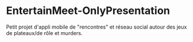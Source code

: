 # EntertainMeet-OnlyPresentation

Petit projet d'appli mobile de "rencontres" et réseau social autour des jeux de plateaux/de rôle et murders.

